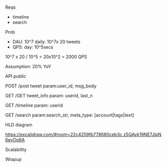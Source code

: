 
Reqs
- timeline
- search

Prob
- DAU: 10^7
daily: 10^7x 20 tweets
- QPS: 
day: 10^5secs

10^7 x 20 / 10^5
= 20x10^2
= 2000 QPS

Assumption: 20% YoY

API
public

POST /post tweet
  param:user_id, msg_body
  
GET /GET tweet_info
  param: userid, last_n
  
GET /timeline
  param: userid

GET /search
  param:search_str, meta_type: [account|tags|text]


HLD
diagram


https://excalidraw.com/#room=22c4259fb778680ceb3c,z5QAyk19NE7JlpN6eyOp6A

Scalability

Wrapup
